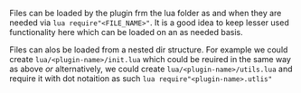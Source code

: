 Files can be loaded by the plugin frm the lua folder as and when they are needed
via `lua require"<FILE_NAME>"`. It is a good idea to keep lesser used functionality 
here which can be loaded on an as needed basis.

Files can alos be loaded from a nested dir structure. For example we could create
`lua/<plugin-name>/init.lua` which could be reuired in the same way as above _or_
alternatively, we could create `lua/<plugin-name>/utils.lua` and require it with 
dot notaition as such `lua require"<plugin-name>.utlis"`
